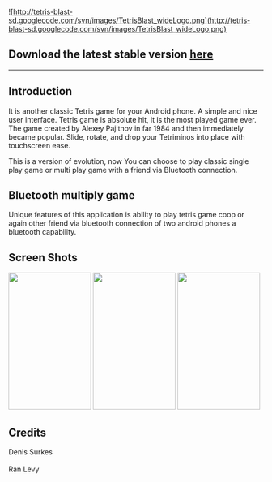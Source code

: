 ![http://tetris-blast-sd.googlecode.com/svn/images/TetrisBlast_wideLogo.png](http://tetris-blast-sd.googlecode.com/svn/images/TetrisBlast_wideLogo.png)
## Download the latest stable version [here ](http://tetris-blast-sd.googlecode.com/files/TetriBlast_ver_0.8.99.apk) ##

---

## Introduction ##
It is another classic Tetris game for your Android phone. A simple and nice user interface.
Tetris game is absolute hit, it is the most played game ever. The game created by Alexey Pajitnov in far 1984 and then immediately became popular. Slide, rotate, and drop your Tetriminos into place with touchscreen ease.

This is a version of evolution, now You can choose to play classic single play game or multi play game with a friend via Bluetooth connection.

## Bluetooth multiply game ##
Unique features of this application is ability to play tetris game coop or again other friend via bluetooth connection of two android phones a bluetooth capability.


## Screen Shots ##
<img src='http://tetris-blast-sd.googlecode.com/svn/images/ScreenShot0.8.99.1.png' width='163' height='270'>  <img src='http://tetris-blast-sd.googlecode.com/svn/images/ScreenShot0.8.99.2.png' width='163' height='270'>  <img src='http://tetris-blast-sd.googlecode.com/svn/images/ScreenShot0.8.99.3.png' width='163' height='270'>

<h2>Credits</h2>
Denis Surkes<br>
<br>
Ran Levy